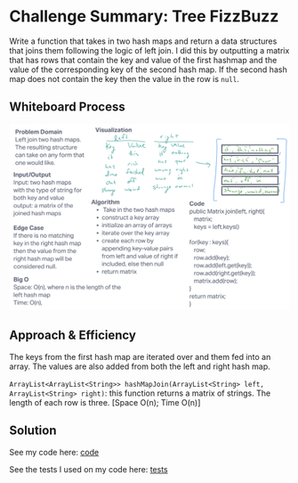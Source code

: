 # Challenge Summary: Tree FizzBuzz

Write a function that takes in two hash maps and return a data structures that joins them following the logic of left join. I did this by outputting a matrix that has rows that contain the key and value of the first hashmap and the value of the corresponding key of the second hash map. If the second hash map does not contain the key then the value in the row is `null`.

## Whiteboard Process

![whiteboard](images/hashmapjoin.png)

## Approach & Efficiency

The keys from the first hash map are iterated over and them fed into an array. The values are also added from both the left and right hash map.

`ArrayList<ArrayList<String>> hashMapJoin(ArrayList<String> left, ArrayList<String> right)`: this function returns a matrix of strings. The length of each row is three. [Space O(n); Time O(n)]

## Solution

See my code here:
[code](../../codechallenges/hashmap/HashMapJoin.java)

See the tests I used on my code here:
[tests](../../../../test/java/codechallenges/hashmap/HashMapJoinTest.java)
